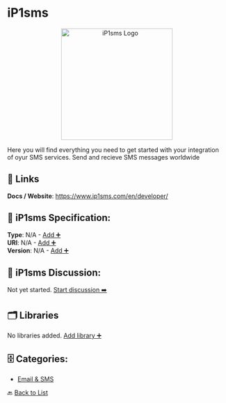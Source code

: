 # iP1sms
<p align="center">
    <img width="256" src="https://raw.githubusercontent.com/apis-list/apis-list/main/apis/ip1sms/logo_256x256.png" alt="iP1sms Logo"/>
</p>
Here you will find everything you need to get started with your integration of oyur SMS services. Send and recieve SMS messages worldwide

##  🔗 Links
**Docs / Website**: https://www.ip1sms.com/en/developer/

## 🧬 iP1sms Specification:
**Type**: N/A - [Add ➕](https://github.com/apis-list/apis-list/edit/main/apis.yaml#23402)  
**URI**: N/A - [Add ➕](https://github.com/apis-list/apis-list/edit/main/apis.yaml#23402)  
**Version**: N/A - [Add ➕](https://github.com/apis-list/apis-list/edit/main/apis.yaml#23402)

## 💬 iP1sms Discussion:
Not yet started. [Start discussion ➡️](https://github.com/apis-list/apis-list/discussions/new)

## 🗂️ Libraries

No libraries added. [Add library ➕](https://github.com/apis-list/apis-list/edit/main/apis.yaml#23402)    


## 🗄️ Categories:
- [Email & SMS](https://github.com/apis-list/apis-list#email--sms-)

🔙  [Back to List](https://github.com/apis-list/apis-list)
